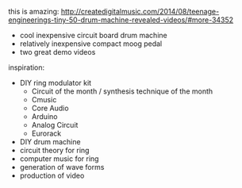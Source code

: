 this is amazing:
http://createdigitalmusic.com/2014/08/teenage-engineerings-tiny-50-drum-machine-revealed-videos/#more-34352

* cool inexpensive circuit board drum machine
* relatively inexpensive compact moog pedal
* two great demo videos

inspiration:

* DIY ring modulator kit
  * Circuit of the month / synthesis technique of the month
  * Cmusic
  * Core Audio
  * Arduino
  * Analog Circuit
  * Eurorack
* DIY drum machine
* circuit theory for ring
* computer music for ring
* generation of wave forms
* production of video